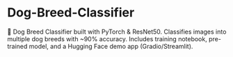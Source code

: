 # Dog-Breed-Classifier
🐶 Dog Breed Classifier built with PyTorch &amp; ResNet50. Classifies images into multiple dog breeds with ~90% accuracy. Includes training notebook, pre-trained model, and a Hugging Face demo app (Gradio/Streamlit).
